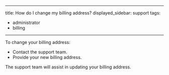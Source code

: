 
---
title: How do I change my billing address?
displayed_sidebar: support
tags:
- administrator
- billing
---
To change your billing address:

- Contact the support team.
- Provide your new billing address.

The support team will assist in updating your billing address.
    
